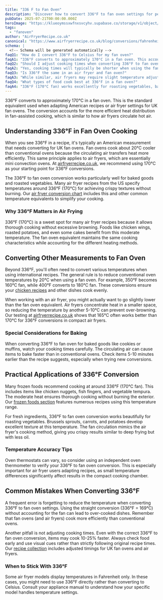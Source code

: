 ```yaml
---
title: "336 F to Fan Oven"
description: "Discover how to convert 336°F to fan oven settings for perfect air frying. Get temperature equivalents, tips, and UK conversion charts."
pubDate: 2025-07-21T00:00:00.000Z
heroImage: "https://klueoymssxwfnxsvcyhv.supabase.co/storage/v1/object/public/Shmucket/336-f-to-fan-oven.png"
tags:
  - "fanoven"
author: "AirFryerRecipe.co.uk"
canonical: "https://www.airfryerrecipe.co.uk/blog/conversions/fahrenheit-to-fan-oven/336-f-to-fan-oven"
schema: |
  <!-- Schema will be generated automatically -->
faqQ1: "How do I convert 336°F to Celsius for my fan oven?"
faqA1: "336°F converts to approximately 170°C in a fan oven. This accounts for the more efficient heat circulation in fan-assisted cooking, similar to air fryer technology. Always reduce conventional oven temperatures by about 20°C when using a fan oven."
faqQ2: "Should I adjust cooking times when converting 336°F to fan oven?"
faqA2: "Yes, cooking times will typically be shorter when using the fan oven equivalent of 336°F (170°C). Check food 5-10 minutes earlier than the recipe suggests, as the circulating air cooks food more quickly and evenly than conventional ovens."
faqQ3: "Is 336°F the same in an air fryer and fan oven?"
faqA3: "While similar, air fryers may require slight temperature adjustments from the standard 336°F to fan oven conversion. Due to their compact size, we often recommend reducing the temperature by another 5-10°C (to 160-165°C) for optimal air frying results."
faqQ4: "What types of food cook best at 336°F in a fan oven?"
faqA4: "336°F (170°C fan) works excellently for roasting vegetables, baking cookies, and cooking many frozen foods. It's also ideal for recipes requiring gentle browning like quiches or delicate cakes. The moderate heat ensures thorough cooking without excessive browning."
---
```

<p>336°F converts to approximately 170°C in a fan oven. This is the standard equivalent used when adapting American recipes or air fryer settings for UK fan ovens. The conversion accounts for the more efficient heat distribution in fan-assisted cooking, which is similar to how air fryers circulate hot air.</p>

<h2>Understanding 336°F in Fan Oven Cooking</h2>
<p>When you see 336°F in a recipe, it's typically an American measurement that needs converting for UK fan ovens. Fan ovens cook about 20°C cooler than conventional ovens because the circulating air transfers heat more efficiently. This same principle applies to air fryers, which are essentially mini convection ovens. At <a href=https://www.airfryerrecipe.co.uk>airfryerrecipe.co.uk</a>, we recommend using 170°C as your starting point for 336°F conversions.</p>
<p>The 336°F to fan oven conversion works particularly well for baked goods and roasted vegetables. Many air fryer recipes from the US specify temperatures around 336°F (170°C) for achieving crispy textures without burning. Our <a href=https://www.airfryerrecipe.co.uk/air-fryer-conversion-chart>air fryer conversion chart</a> includes this and other common temperature equivalents to simplify your cooking.</p>

<h3>Why 336°F Matters in Air Frying</h3>
<p>336°F (170°C) is a sweet spot for many air fryer recipes because it allows thorough cooking without excessive browning. Foods like chicken wings, roasted potatoes, and even some cakes benefit from this moderate temperature. The fan oven equivalent maintains the same cooking characteristics while accounting for the different heating methods.</p>

<h2>Converting Other Measurements to Fan Oven</h2>
<p>Beyond 336°F, you'll often need to convert various temperatures when using international recipes. The general rule is to reduce conventional oven temperatures by 20°C when using a fan oven. For example, 350°F becomes 160°C fan, while 400°F converts to 180°C fan. These conversions ensure your <a href=https://www.airfryerrecipe.co.uk/recipe-category/chicken>chicken recipes</a> and other dishes cook evenly.</p>
<p>When working with an air fryer, you might actually want to go slightly lower than the fan oven equivalent. Air fryers concentrate heat in a smaller space, so reducing the temperature by another 5-10°C can prevent over-browning. Our testing at <a href=https://www.airfryerrecipe.co.uk>airfryerrecipe.co.uk</a> shows that 165°C often works better than 170°C for 336°F conversions in compact air fryers.</p>

<h3>Special Considerations for Baking</h3>
<p>When converting 336°F to fan oven for baked goods like cookies or muffins, watch your cooking times carefully. The circulating air can cause items to bake faster than in conventional ovens. Check items 5-10 minutes earlier than the recipe suggests, especially when trying new conversions.</p>

<h2>Practical Applications of 336°F Conversion</h2>
<p>Many frozen foods recommend cooking at around 336°F (170°C fan). This includes items like chicken nuggets, fish fingers, and vegetable tempura. The moderate heat ensures thorough cooking without burning the exterior. Our <a href=https://www.airfryerrecipe.co.uk/recipe-category/frozen-foods>frozen foods section</a> features numerous recipes using this temperature range.</p>
<p>For fresh ingredients, 336°F to fan oven conversion works beautifully for roasting vegetables. Brussels sprouts, carrots, and potatoes develop excellent texture at this temperature. The fan circulation mimics the air fryer's cooking method, giving you crispy results similar to deep frying but with less oil.</p>

<h3>Temperature Accuracy Tips</h3>
<p>Oven thermostats can vary, so consider using an independent oven thermometer to verify your 336°F to fan oven conversion. This is especially important for air fryer users adapting recipes, as small temperature differences significantly affect results in the compact cooking chamber.</p>

<h2>Common Mistakes When Converting 336°F</h2>
<p>A frequent error is forgetting to reduce the temperature when converting 336°F to fan oven settings. Using the straight conversion (336°F = 169°C) without accounting for the fan can lead to over-cooked dishes. Remember that fan ovens (and air fryers) cook more efficiently than conventional ovens.</p>
<p>Another pitfall is not adjusting cooking times. Even with the correct 336°F to fan oven conversion, items may cook 10-25% faster. Always check food early and use visual cues rather than strictly following original recipe times. Our <a href=https://www.airfryerrecipe.co.uk/recipes>recipe collection</a> includes adjusted timings for UK fan ovens and air fryers.</p>

<h3>When to Stick With 336°F</h3>
<p>Some air fryer models display temperatures in Fahrenheit only. In these cases, you might need to use 336°F directly rather than converting to Celsius. Consult your appliance manual to understand how your specific model handles temperature settings.</p>
